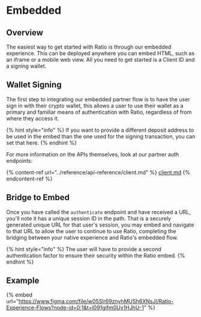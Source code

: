 # Embedded

## Overview

The easiest way to get started with Ratio is through our embedded experience. This can be deployed anywhere you can embed HTML, such as an iframe or a mobile web view. All you need to get started is a Client ID and a signing wallet.

## Wallet Signing

The first step to integrating our embedded partner flow is to have the user sign in with their crypto wallet, this allows a user to use their wallet as a primary and familiar means of authentication with Ratio, regardless of from where they access it.&#x20;

{% hint style="info" %}
If you want to provide a different deposit address to be used in the embed than the one used for the signing transaction, you can set that here.
{% endhint %}

For more information on the APIs themselves, look at our partner auth endpoints:&#x20;

{% content-ref url="../reference/api-reference/client.md" %}
[client.md](../reference/api-reference/client.md)
{% endcontent-ref %}

## Bridge to Embed

Once you have called the `authenticate` endpoint and have received a URL, you'll note it has a unique session ID in the path. That is a securely generated unique URL for that user's session, you may embed and navigate to that URL to allow the user to continue to use Ratio, completing the bridging between your native experience and Ratio's embedded flow.

{% hint style="info" %}
The user will have to provide a second authentication factor to ensure their security within the Ratio embed.
{% endhint %}

## Example

{% embed url="https://www.figma.com/file/w05Slr69znyhMUSh6XNsJl/Ratio-Experience-Flows?node-id=0:1&t=l091gifm0Uv1HJhU-1" %}

